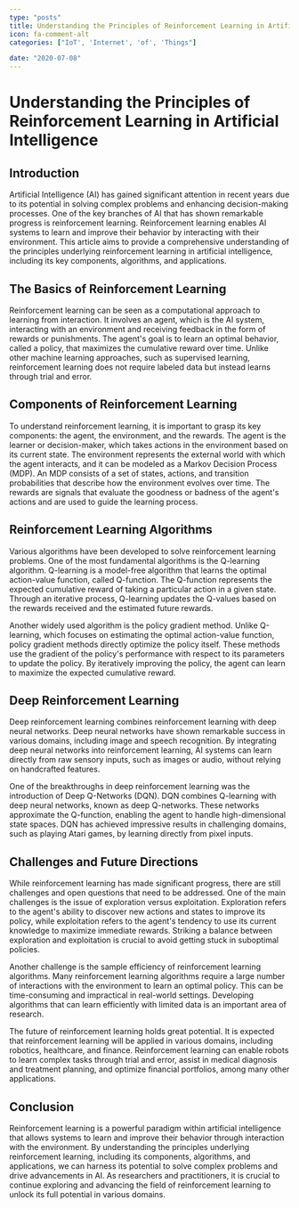 ```yaml
---
type: "posts"
title: Understanding the Principles of Reinforcement Learning in Artificial Intelligence
icon: fa-comment-alt
categories: ["IoT', 'Internet', 'of', 'Things"]

date: "2020-07-08"
---
```




# Understanding the Principles of Reinforcement Learning in Artificial Intelligence

## Introduction

Artificial Intelligence (AI) has gained significant attention in recent years due to its potential in solving complex problems and enhancing decision-making processes. One of the key branches of AI that has shown remarkable progress is reinforcement learning. Reinforcement learning enables AI systems to learn and improve their behavior by interacting with their environment. This article aims to provide a comprehensive understanding of the principles underlying reinforcement learning in artificial intelligence, including its key components, algorithms, and applications.

## The Basics of Reinforcement Learning

Reinforcement learning can be seen as a computational approach to learning from interaction. It involves an agent, which is the AI system, interacting with an environment and receiving feedback in the form of rewards or punishments. The agent's goal is to learn an optimal behavior, called a policy, that maximizes the cumulative reward over time. Unlike other machine learning approaches, such as supervised learning, reinforcement learning does not require labeled data but instead learns through trial and error.

## Components of Reinforcement Learning

To understand reinforcement learning, it is important to grasp its key components: the agent, the environment, and the rewards. The agent is the learner or decision-maker, which takes actions in the environment based on its current state. The environment represents the external world with which the agent interacts, and it can be modeled as a Markov Decision Process (MDP). An MDP consists of a set of states, actions, and transition probabilities that describe how the environment evolves over time. The rewards are signals that evaluate the goodness or badness of the agent's actions and are used to guide the learning process.

## Reinforcement Learning Algorithms

Various algorithms have been developed to solve reinforcement learning problems. One of the most fundamental algorithms is the Q-learning algorithm. Q-learning is a model-free algorithm that learns the optimal action-value function, called Q-function. The Q-function represents the expected cumulative reward of taking a particular action in a given state. Through an iterative process, Q-learning updates the Q-values based on the rewards received and the estimated future rewards.

Another widely used algorithm is the policy gradient method. Unlike Q-learning, which focuses on estimating the optimal action-value function, policy gradient methods directly optimize the policy itself. These methods use the gradient of the policy's performance with respect to its parameters to update the policy. By iteratively improving the policy, the agent can learn to maximize the expected cumulative reward.

## Deep Reinforcement Learning

Deep reinforcement learning combines reinforcement learning with deep neural networks. Deep neural networks have shown remarkable success in various domains, including image and speech recognition. By integrating deep neural networks into reinforcement learning, AI systems can learn directly from raw sensory inputs, such as images or audio, without relying on handcrafted features.

One of the breakthroughs in deep reinforcement learning was the introduction of Deep Q-Networks (DQN). DQN combines Q-learning with deep neural networks, known as deep Q-networks. These networks approximate the Q-function, enabling the agent to handle high-dimensional state spaces. DQN has achieved impressive results in challenging domains, such as playing Atari games, by learning directly from pixel inputs.

## Challenges and Future Directions

While reinforcement learning has made significant progress, there are still challenges and open questions that need to be addressed. One of the main challenges is the issue of exploration versus exploitation. Exploration refers to the agent's ability to discover new actions and states to improve its policy, while exploitation refers to the agent's tendency to use its current knowledge to maximize immediate rewards. Striking a balance between exploration and exploitation is crucial to avoid getting stuck in suboptimal policies.

Another challenge is the sample efficiency of reinforcement learning algorithms. Many reinforcement learning algorithms require a large number of interactions with the environment to learn an optimal policy. This can be time-consuming and impractical in real-world settings. Developing algorithms that can learn efficiently with limited data is an important area of research.

The future of reinforcement learning holds great potential. It is expected that reinforcement learning will be applied in various domains, including robotics, healthcare, and finance. Reinforcement learning can enable robots to learn complex tasks through trial and error, assist in medical diagnosis and treatment planning, and optimize financial portfolios, among many other applications.

## Conclusion

Reinforcement learning is a powerful paradigm within artificial intelligence that allows systems to learn and improve their behavior through interaction with the environment. By understanding the principles underlying reinforcement learning, including its components, algorithms, and applications, we can harness its potential to solve complex problems and drive advancements in AI. As researchers and practitioners, it is crucial to continue exploring and advancing the field of reinforcement learning to unlock its full potential in various domains.